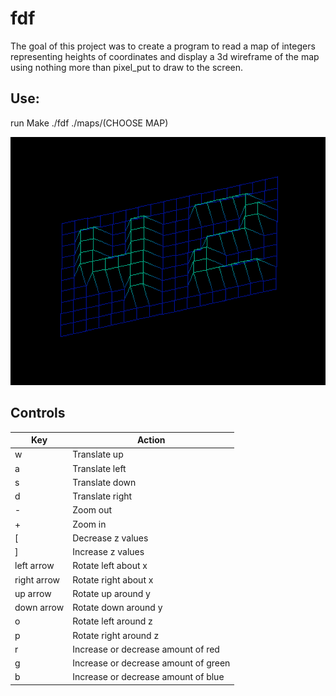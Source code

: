 # fdf

The goal of this project was to create a program to read a map of integers representing heights of coordinates
and display a 3d wireframe of the map using nothing more than pixel_put to draw to the screen.

## Use:
run Make
./fdf ./maps/(CHOOSE MAP)

![fdf screenshot](/example.png)

## Controls

|Key|Action|
|-----|-------|
|w|Translate up|
|a|Translate left|
|s|Translate down|
|d|Translate right|
|-|Zoom out|
|+|Zoom in|
|[|Decrease z values|
|]|Increase z values|
|left arrow|Rotate left about x|
|right arrow|Rotate right about x|
|up arrow|Rotate up around y|
|down arrow|Rotate down around y|
|o|Rotate left around z|
|p|Rotate right around z|
|r|Increase or decrease amount of red|
|g|Increase or decrease amount of green|
|b|Increase or decrease amount of blue|
